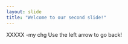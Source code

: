```yaml
---
layout: slide
title: "Welcome to our second slide!"
---
```

XXXXX -my chg
Use the left arrow to go back!
